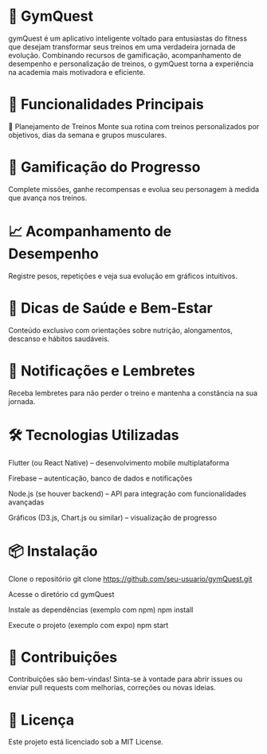 # 💪 GymQuest
gymQuest é um aplicativo inteligente voltado para entusiastas do fitness que desejam transformar seus treinos em uma verdadeira jornada de evolução. Combinando recursos de gamificação, acompanhamento de desempenho e personalização de treinos, o gymQuest torna a experiência na academia mais motivadora e eficiente.

# 🚀 Funcionalidades Principais
📅 Planejamento de Treinos
Monte sua rotina com treinos personalizados por objetivos, dias da semana e grupos musculares.

# 🧠 Gamificação do Progresso
Complete missões, ganhe recompensas e evolua seu personagem à medida que avança nos treinos.

# 📈 Acompanhamento de Desempenho
Registre pesos, repetições e veja sua evolução em gráficos intuitivos.

# 🧘 Dicas de Saúde e Bem-Estar
Conteúdo exclusivo com orientações sobre nutrição, alongamentos, descanso e hábitos saudáveis.

# 📲 Notificações e Lembretes
Receba lembretes para não perder o treino e mantenha a constância na sua jornada.

# 🛠️ Tecnologias Utilizadas
Flutter (ou React Native) – desenvolvimento mobile multiplataforma

Firebase – autenticação, banco de dados e notificações

Node.js (se houver backend) – API para integração com funcionalidades avançadas

Gráficos (D3.js, Chart.js ou similar) – visualização de progresso

# 📦 Instalação

Clone o repositório
git clone https://github.com/seu-usuario/gymQuest.git

Acesse o diretório
cd gymQuest

Instale as dependências (exemplo com npm)
npm install

Execute o projeto (exemplo com expo)
npm start

# 🤝 Contribuições
Contribuições são bem-vindas! Sinta-se à vontade para abrir issues ou enviar pull requests com melhorias, correções ou novas ideias.

# 📄 Licença
Este projeto está licenciado sob a MIT License.


